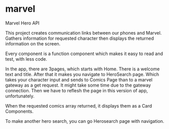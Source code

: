# marvel
 Marvel Hero API

 This project creates communication links between our phones and Marvel. 
 Gathers information for requested character 
 then displays the returned information on the screen.

 Every component is a function component which makes it easy to read and test, with less code.

 In the app, there are 3pages, which starts with Home. There is a welcome text and title.
 After that it makes you navigate to HeroSearch page. Which takes your character input 
 and sends to Comics Page than to a marvel gateway as a get request. It might take some time due to
 the gateway connection. Then we have to reflesh the page in this version of app, unfortunately.

 When the requested comics array returned, it displays them as a Card Components.

 To make another hero search, you can go Herosearch page with navigation.


